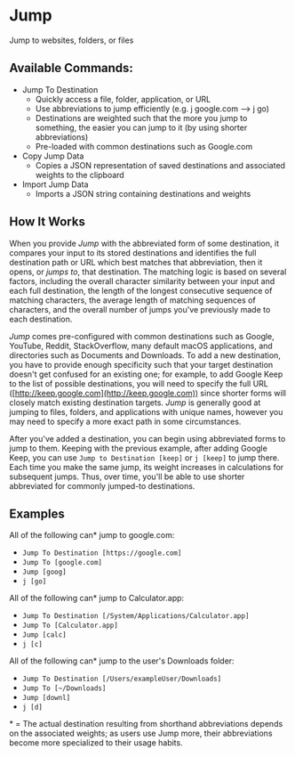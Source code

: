 # Jump

Jump to websites, folders, or files

## Available Commands:

- Jump To Destination
  - Quickly access a file, folder, application, or URL
  - Use abbreviations to jump efficiently (e.g. j google.com --> j go)
  - Destinations are weighted such that the more you jump to something, the easier you can jump to it (by using shorter abbreviations)
  - Pre-loaded with common destinations such as Google.com
- Copy Jump Data
  - Copies a JSON representation of saved destinations and associated weights to the clipboard
- Import Jump Data
  - Imports a JSON string containing destinations and weights

## How It Works

When you provide _Jump_ with the abbreviated form of some destination, it compares your input to its stored destinations and identifies the full destination path or URL which best matches that abbreviation, then it opens, or _jumps to_, that destination. The matching logic is based on several factors, including the overall character similarity between your input and each full destination, the length of the longest consecutive sequence of matching characters, the average length of matching sequences of characters, and the overall number of jumps you've previously made to each destination.

_Jump_ comes pre-configured with common destinations such as Google, YouTube, Reddit, StackOverflow, many default macOS applications, and directories such as Documents and Downloads. To add a new destination, you have to provide enough specificity such that your target destination doesn't get confused for an existing one; for example, to add Google Keep to the list of possible destinations, you will need to specify the full URL ([http://keep.google.com](http://keep.google.com)) since shorter forms will closely match existing destination targets. _Jump_ is generally good at jumping to files, folders, and applications with unique names, however you may need to specify a more exact path in some circumstances.

After you've added a destination, you can begin using abbreviated forms to jump to them. Keeping with the previous example, after adding Google Keep, you can use `Jump to Destination [keep]` or `j [keep]` to jump there. Each time you make the same jump, its weight increases in calculations for subsequent jumps. Thus, over time, you'll be able to use shorter abbreviated for commonly jumped-to destinations.

## Examples

All of the following can* jump to google.com:
- `Jump To Destination [https://google.com]`
- `Jump To [google.com]`
- `Jump [goog]`
- `j [go]`

All of the following can* jump to Calculator.app:
- `Jump To Destination [/System/Applications/Calculator.app]`
- `Jump To [Calculator.app]`
- `Jump [calc]`
- `j [c]`

All of the following can* jump to the user's Downloads folder:
- `Jump To Destination [/Users/exampleUser/Downloads]`
- `Jump To [~/Downloads]`
- `Jump [downl]`
- `j [d]`

\* = The actual destination resulting from shorthand abbreviations depends on the associated weights; as users use Jump more, their abbreviations become more specialized to their usage habits.